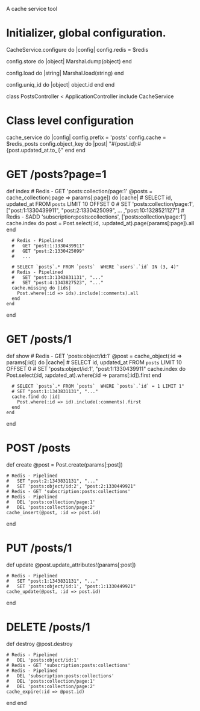 A cache service tool


# Initializer, global configuration.
CacheService.configure do |config|
  config.redis = $redis

  config.store do |object|
    Marshal.dump(object)
  end

  config.load do |string|
    Marshal.load(string)
  end

  config.uniq_id do |object|
    object.id
  end
end

class PostsController < ApplicationController
  include CacheService

  # Class level configuration
  cache_service do |config|
    config.prefix = 'posts'
    config.cache = $redis_posts
    config.object_key do |post|
      "#{post.id}:#{post.updated_at.to_i}"
    end
  end

  # GET /posts?page=1
  def index
    # Redis - GET 'posts:collection/page:1'
    @posts = cache_collection(:page => params[:page]) do |cache|
      # SELECT id, updated_at FROM `posts` LIMIT 10 OFFSET 0
      # SET 'posts:collection/page:1', ["post:1:1330439911", "post:2:1330425099", ... ,"post:10:1328521127"]
      # Redis - SADD 'subscription:posts:collections', ['posts:collection/page:1']
      cache.index do
        post = Post.select(:id, :updated_at).page(params[:page]).all
      end

      # Redis - Pipelined
      #   GET "post:1:1330439911"
      #   GET "post:2:1330425099"
      #   ...

      # SELECT `posts`.* FROM `posts`  WHERE `users`.`id` IN (3, 4)"
      # Redis - Pipelined
      #   SET "post:3:1343831131", "..."
      #   SET "post:4:1343827523", "..."
      cache.missing do |ids|
        Post.where(:id => ids).include(:comments).all
      end
    end
  end

  # GET /posts/1
  def show
    # Redis - GET 'posts:object/id:1'
    @post = cache_object(:id => params[:id]) do |cache|
      # SELECT id, updated_at FROM `posts` LIMIT 10 OFFSET 0
      # SET 'posts:object/id:1', "post:1:1330439911"
      cache.index do
        Post.select(:id, :updated_at).where(:id => params[:id]).first
      end

      # SELECT `posts`.* FROM `posts`  WHERE `posts`.`id` = 1 LIMIT 1"
      # SET "post:1:1343831131", "..."
      cache.find do |id|
        Post.where(:id => id).include(:comments).first
      end
    end
  end

  # POST /posts
  def create
    @post = Post.create(params[:post])

    # Redis - Pipelined
    #   SET "post:2:1343831131", "..."
    #   SET 'posts:object/id:2', "post:2:1330449921"
    # Redis - GET 'subscription:posts:collections'
    # Redis - Pipelined
    #   DEL 'posts:collection/page:1'
    #   DEL 'posts:collection/page:2'
    cache_insert(@post, :id => post.id)
  end

  # PUT /posts/1
  def update
    @post.update_attributes!(params[:post])

    # Redis - Pipelined
    #   SET "post:1:1343831131", "..."
    #   SET 'posts:object/id:1', "post:1:1330449921"
    cache_update(@post, :id => post.id)
  end

  # DELETE /posts/1
  def destroy
    @post.destroy

    # Redis - Pipelined
    #   DEL 'posts:object/id:1'
    # Redis - GET 'subscription:posts:collections'
    # Redis - Pipelined
    #   DEL 'subscription:posts:collections'
    #   DEL 'posts:collection/page:1'
    #   DEL 'posts:collection/page:2'
    cache_expire(:id => @post.id)
  end
end